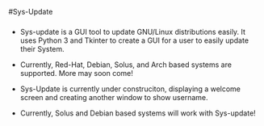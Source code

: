 #Sys-Update
###

* Sys-update is a GUI tool to update GNU/Linux distributions easily. It uses Python 3 and Tkinter to create
  a GUI for a user to easily update their System.

* Currently, Red-Hat, Debian, Solus, and Arch based systems are supported. More may soon come!

* Sys-Update is currently under construciton, displaying a welcome screen and creating another window to show username.

* Currently, Solus and Debian based systems will work with Sys-update!
